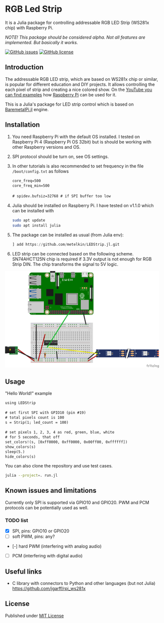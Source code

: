 # RGB Led Strip

It is a Julia package for controlling addressable RGB LED Strip (WS281x chip) with Raspberry Pi. 

*NOTE! This package should be considered alpha. Not all features are implemented. But basically it works.*

[![GitHub issues](https://img.shields.io/github/issues/metelkin/LEDStrip.jl.svg)](https://GitHub.com/metelkin/LEDStrip.jl/issues/)
[![GitHub license](https://img.shields.io/github/license/metelkin/LEDStrip.jl.svg)](https://github.com/metelkin/LEDStrip.jl/blob/master/LICENSE)

## Introduction

The addressable RGB LED strip, which are based on WS281x chip or similar, is popular for different education and DIY projects.
It allows controlling the each pixel of strip and creating a nice colored show. On the [YouTube you can find examples](https://www.youtube.com/results?search_query=addressable+led+strip+raspberry+pi) how [Raspberry Pi](https://www.raspberrypi.org/) can be used for it.

This is a Julia's package for LED strip control which is based on [BaremetalPi.jl](https://github.com/ronisbr/BaremetalPi.jl) engine.

## Installation

1. You need Raspberry Pi with the default OS installed.
    I tested on Raspberry Pi 4 (Raspberry Pi OS 32bit) but is should be working with other Raspberry versions and OS.
1. SPI protocol should be turn on, see OS settings.
1. In other tutorials is also recommended to set frequency in the file `/boot/config.txt` as follows
    ```txt
    core_freq=500
    core_freq_min=500

    # spidev.bufsiz=32768 # if SPI buffer too low
    ```
1. Julia should be installed on Raspberry Pi. 
    I have tested on v1.1.0 which can be installed with
    ```bash
    sudo apt update
    sudo apt install julia
    ```

1. The package can be installed as usual (from Julia env):

    ```julia
    ] add https://github.com/metelkin/LEDStrip.jl.git
    ```

1. LED strip can be connected based on the following scheme.
 SN74AHCT125N chip is required if 3.3V output is not enough for RGB Strip DIN. The chip transforms the signal to 5V logic.

![scheme-chip](./scheme-chip.png)

## Usage

"Hello World!" example

```heta
using LEDStrip

# set first SPI with GPIO10 (pin #19)
# total pixels count is 100
s = Strip(1; led_count = 100) 

# set pixels 1, 2, 3, 4 as red, green, blue, white
# for 5 seconds, that off
set_colors!(s, [0xff0000, 0xff0000, 0x00ff00, 0xffffff])
show_colors(s)
sleep(5.)
hide_colors(s)
```

You can also clone the repository and use test cases.

```sh
julia --project=. run.jl
```

## Known issues and limitations

Currently only SPI is supported via GPIO10 and GPIO20.
PWM and PCM protocols can be potentially used as well.

### TODO list

- [x] SPI, pins: GPIO10 or GPIO20
- [ ] soft PWM, pins: any?
- [-] hard PWM (interfering with analog audio)
- [ ] PCM (interfering with digital audio)

## Useful links

- C library with connectors to Python and other languages (but not Julia)
<https://github.com/jgarff/rpi_ws281x>

## License

Published under [MIT License](LICENSE)

